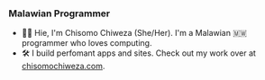### Malawian Programmer

- 👋&#127997;  Hie, I'm Chisomo Chiweza (She/Her). I'm a Malawian 🇲🇼 programmer who loves computing.
- 🛠️ I build perfomant apps and sites. Check out my work over at [chisomochiweza.com](https://chisomochiweza.com/).
 
